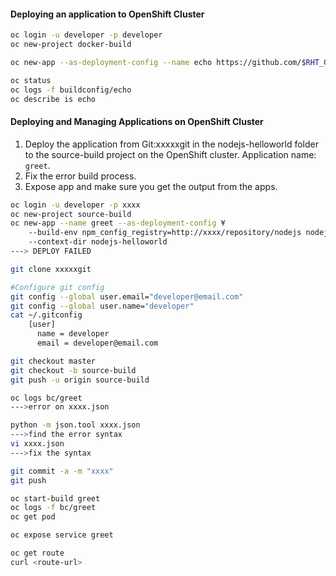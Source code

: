 #### Deploying an application to OpenShift Cluster  
```bash
oc login -u developer -p developer
oc new-project docker-build

oc new-app --as-deployment-config --name echo https://github.com/$RHT_OCP4_GITHUB_USER/DO288-apps#docker-build --context-dir ubi-echo

oc status 
oc logs -f buildconfig/echo
oc describe is echo
```  

#### Deploying and Managing Applications on OpenShift Cluster  
1. Deploy the application from Git:xxxxxgit in the nodejs-helloworld folder to the source-build project on the OpenShift cluster. Application name: `greet`.  
2. Fix the error build process.  
3. Expose app and make sure you get the output from the apps.  
```bash
oc login -u developer -p xxxx
oc new-project source-build
oc new-app --name greet --as-deployment-config ¥
    --build-env npm_config_registry=http://xxxx/repository/nodejs nodejs:12~https://github.com/$RHT_OCP4_GITHUB_USER/DO288-apps#source-build ¥
    --context-dir nodejs-helloworld
---> DEPLOY FAILED

git clone xxxxxgit

#Configure git config
git config --global user.email="developer@email.com"
git config --global user.name="developer"
cat ~/.gitconfig
    [user]
      name = developer
      email = developer@email.com

git checkout master
git checkout -b source-build
git push -u origin source-build

oc logs bc/greet 
--->error on xxxx.json

python -m json.tool xxxx.json
--->find the error syntax
vi xxxx.json
--->fix the syntax

git commit -a -m "xxxx"
git push

oc start-build greet
oc logs -f bc/greet
oc get pod

oc expose service greet

oc get route
curl <route-url>
```  
